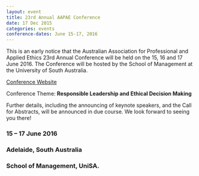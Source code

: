```yaml
---
layout: event
title: 23rd Annual AAPAE Conference
date: 17 Dec 2015
categories: events
conference-dates: June 15-17, 2016
---
```


This is an early notice that the Australian Association for Professional and Applied Ethics 23rd Annual Conference will be held on the 15, 16 and 17 June 2016. The Conference will be hosted by the School of Management at the University of South Australia.

[Conference Website](http://unisabusinessschool.edu.au/connect/events/aapae-2016/)

Conference Theme: **Responsible Leadership and Ethical Decision Making**

Further details, including the announcing of keynote speakers, and the Call for Abstracts, will be announced in due course.
We look forward to seeing you there!

### 15 – 17 June 2016

### Adelaide, South Australia

### School of Management, UniSA.

